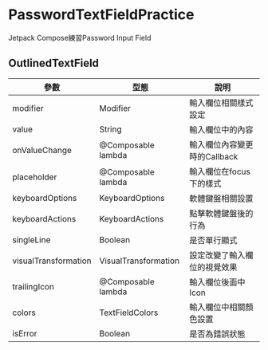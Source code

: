 # PasswordTextFieldPractice

Jetpack Compose練習Password Input Field

## OutlinedTextField

| 參數 | 型態  | 說明  |
| ---- | ---- | ---- |
| modifier | Modifier | 輸入欄位相關樣式設定 |
| value | String | 輸入欄位中的內容 |
| onValueChange | @Composable lambda | 輸入欄位內容變更時的Callback |
| placeholder | @Composable lambda | 輸入欄位在focus下的樣式 |
| keyboardOptions | KeyboardOptions | 軟體鍵盤相關設置 |
| keyboardActions | KeyboardActions | 點擊軟體鍵盤後的行為 |
| singleLine | Boolean | 是否單行顯式 |
| visualTransformation | VisualTransformation | 設定改變了輸入欄位的視覺效果 |
| trailingIcon | @Composable lambda | 輸入欄位後面中Icon |
| colors | TextFieldColors | 輸入欄位中相關顏色設置 |
| isError | Boolean | 是否為錯誤狀態 |
